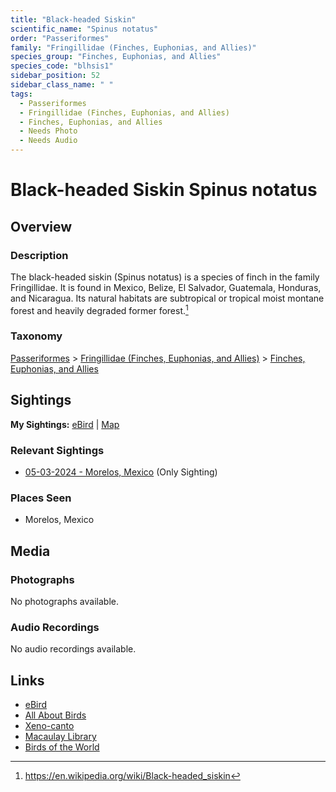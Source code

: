 ```yaml
---
title: "Black-headed Siskin"
scientific_name: "Spinus notatus"
order: "Passeriformes"
family: "Fringillidae (Finches, Euphonias, and Allies)"
species_group: "Finches, Euphonias, and Allies"
species_code: "blhsis1"
sidebar_position: 52
sidebar_class_name: " "
tags: 
  - Passeriformes
  - Fringillidae (Finches, Euphonias, and Allies)
  - Finches, Euphonias, and Allies
  - Needs Photo
  - Needs Audio
---
```


# Black-headed Siskin <span className='sci_name'>Spinus notatus</span>

## Overview

### Description
The black-headed siskin (Spinus notatus) is a species of finch in the family Fringillidae. It is found in Mexico, Belize, El Salvador, Guatemala, Honduras, and Nicaragua. Its natural habitats are subtropical or tropical moist montane forest and heavily degraded former forest.[^1]

[^1]: https://en.wikipedia.org/wiki/Black-headed_siskin

### Taxonomy
[Passeriformes](/tags/passeriformes) > [Fringillidae (Finches, Euphonias, and Allies)](/tags/fringillidae-finches-euphonias-and-allies) > [Finches, Euphonias, and Allies](/tags/finches-euphonias-and-allies)


## Sightings

**My Sightings:** [eBird](https://ebird.org/lifelist?r=world&time=life&spp=blhsis1) | [Map](/map?species_code=blhsis1)

### Relevant Sightings

* [05-03-2024 - Morelos, Mexico](https://ebird.org/checklist/S171768259) (Only Sighting)

### Places Seen

* Morelos, Mexico



## Media
### Photographs
No photographs available.

### Audio Recordings
No audio recordings available.

## Links
* [eBird](https://ebird.org/species/blhsis1) 
* [All About Birds](https://www.allaboutbirds.org/guide/blhsis1) 
* [Xeno-canto](https://www.xeno-canto.org/species/spinus-notatus) 
* [Macaulay Library](https://search.macaulaylibrary.org/catalog?taxonCode=blhsis1&sort=rating_rank_desc)
* [Birds of the World](https://birdsoftheworld.org/bow/species/blhsis1)
